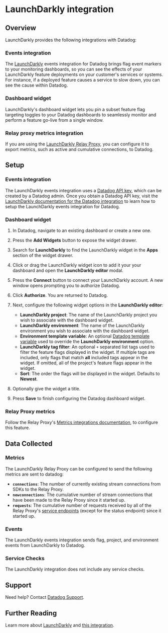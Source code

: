 # LaunchDarkly integration

## Overview

LaunchDarkly provides the following integrations with Datadog:

### Events integration

The [LaunchDarkly][1] events integration for Datadog brings flag event markers to your monitoring dashboards, so you can see the effects of your LaunchDarkly feature deployments on your customer's services or systems. For instance, if a deployed feature causes a service to slow down, you can see the cause within Datadog.

### Dashboard widget

LaunchDarkly's dashboard widget lets you pin a subset feature flag targeting toggles to your Datadog dashboards to seamlessly monitor and perform a feature go-live from a single window.

### Relay proxy metrics integration

If you are using the [LaunchDarkly Relay Proxy][2], you can configure it to export metrics, such as active and cumulative connections, to Datadog.

## Setup

### Events integration

The LaunchDarkly events integration uses a [Datadog API key][3], which can be created by a Datadog admin. Once you obtain a Datadog API key, visit the [LaunchDarkly documentation for the Datadog integration][4] to learn how to setup the LaunchDarkly events integration for Datadog.

### Dashboard widget

1. In Datadog, navigate to an existing dashboard or create a new one.
2. Press the **Add Widgets** button to expose the widget drawer.
3. Search for **LaunchDarkly** to find the LaunchDarkly widget in the **Apps** section of the widget drawer.
4. Click or drag the LaunchDarkly widget icon to add it your your dashboard and open the **LaunchDarkly editor** modal.
5. Press the **Connect** button to connect your LaunchDarkly account. A new window opens prompting you to authorize Datadog.
6. Click **Authorize**. You are returned to Datadog.
7. Next, configure the following widget options in the **LaunchDarkly editor**:

   - **LaunchDarkly project**: The name of the LaunchDarkly project you wish to associate with the dashboard widget.
   - **LaunchDarkly environment**: The name of the LaunchDarkly environment you wish to associate with the dashboard widget.
   - **Environment template variable**: An optional [Datadog template variable](https://docs.datadoghq.com/dashboards/template_variables/) used to override the **LaunchDarkly environment** option.
   - **LaunchDarkly tag filter**: An optional `+` separated list tags used to filter the feature flags displayed in the widget. If multiple tags are included, only flags that match **all** included tags appear in the widget. If omitted, all of the project's feature flags appear in the widget.
   - **Sort**: The order the flags will be displayed in the widget. Defaults to **Newest**.

8. Optionally give the widget a title.
9. Press **Save** to finish configuring the Datadog dashboard widget.

### Relay Proxy metrics

Follow the Relay Proxy's [Metrics integrations documentation][5], to configure this feature.

## Data Collected

### Metrics

The LaunchDarkly Relay Proxy can be configured to send the following metrics are sent to datadog:

- **`connections`**: The number of currently existing stream connections from SDKs to the Relay Proxy.
- **`newconnections`**: The cumulative number of stream connections that have been made to the Relay Proxy since it started up.
- **`requests`**: The cumulative number of requests received by all of the Relay Proxy's [service endpoints][6] (except for the status endpoint) since it started up.

### Events

The LaunchDarkly events integration sends flag, project, and environment events from LaunchDarkly to Datadog.

### Service Checks

The LaunchDarkly integration does not include any service checks.

## Support

Need help? Contact [Datadog Support][7].

## Further Reading

Learn more about [LaunchDarkly][1] and [this integration][4].

[1]: https://launchdarkly.com
[2]: https://docs.launchdarkly.com/home/relay-proxy
[3]: https://app.datadoghq.com/organization-settings/api-keys
[4]: https://docs.launchdarkly.com/integrations/datadog/events
[5]: https://github.com/launchdarkly/ld-relay/blob/v6/docs/metrics.md
[6]: https://github.com/launchdarkly/ld-relay/blob/v6/docs/endpoints.md
[7]: https://docs.datadoghq.com/help/
